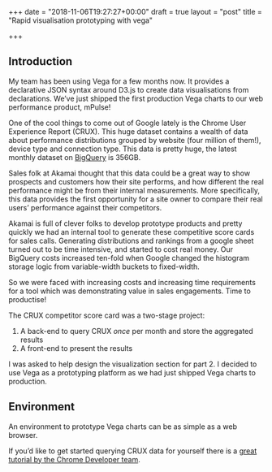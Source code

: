 +++
date = "2018-11-06T19:27:27+00:00"
draft = true
layout = "post"
title = "Rapid visualisation prototyping with vega"

+++
## Introduction

My team has been using Vega for a few months now. It provides a declarative JSON syntax around D3.js to create data visualisations from declarations. We’ve just shipped the first production Vega charts to our web performance product, mPulse!

One of the cool things to come out of Google lately is the Chrome User Experience Report (CRUX). This huge dataset contains a wealth of data about performance distributions grouped by website (four million of them!), device type and connection type. This data is pretty huge, the latest monthly dataset on [BigQuery](https://bigquery.cloud.google.com/table/chrome-ux-report:all.201809?pli=1) is 356GB.

Sales folk at Akamai thought that this data could be a great way to show prospects and customers how their site performs, and how different the real performance might be from their internal measurements. More specifically, this data provides the first opportunity for a site owner to compare their real users’ performance against their competitors.

Akamai is full of clever folks to develop prototype products and pretty quickly we had an internal tool to generate these competitive score cards for sales calls. Generating distributions and rankings from a google sheet turned out to be time intensive, and started to cost real money. Our BigQuery costs increased ten-fold when Google changed the histogram storage logic from variable-width buckets to fixed-width.

So we were faced with increasing costs and increasing time requirements for a tool which was demonstrating value in sales engagements. Time to productise!

The CRUX competitor score card was a two-stage project:

1. A back-end to query CRUX _once_ per month and store the aggregated results
2. A front-end to present the results

I was asked to help design the visualization section for part 2. I decided to use Vega as a prototyping platform as we had just shipped Vega charts to production.

## Environment

An environment to prototype Vega charts can be as simple as a web browser.

If you’d like to get started querying CRUX data for yourself there is a [great tutorial by the Chrome Developer team](https://developers.google.com/web/tools/chrome-user-experience-report/getting-started).